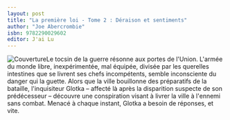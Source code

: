 ```yaml
---
layout: post
title: "La première loi - Tome 2 : Déraison et sentiments"
author: "Joe Abercrombie"
isbn: 9782290029602
editor: J'ai Lu
---
```


![Couverture](/img/9782290029602.jpg)Le tocsin de la guerre résonne aux portes de l'Union. L'armée du monde libre, inexpérimentée, mal équipée, divisée par les querelles intestines que se livrent ses chefs incompétents, semble inconsciente du danger qui la guette. Alors que la ville bouillonne des préparatifs de la bataille, l'inquisiteur Glotka – affecté là après la disparition suspecte de son prédécesseur – découvre une conspiration visant à livrer la ville à l'ennemi sans combat. Menacé à chaque instant, Glotka a besoin de réponses, et vite. 